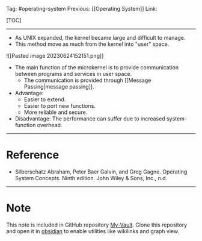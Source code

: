 Tag: #operating-system 
Previous: [[Operating System]]
Link: 

[TOC]

---

- As UNIX expanded, the kernel became large and difficult to manage.
- This method move as much from the kernel into "user" space.

![[Pasted image 20230624152151.png]]

- The main function of the microkernel is to provide communication between programs and services in user space.
	- The communication is provided through [[Message Passing|message passing]].
- Advantage:
	- Easier to extend.
	- Easier to port new functions.
	- More reliable and secure.
- Disadvantage: The performance can suffer due to increased system-function overhead.

---

# Reference

- Silberschatz Abraham, Peter Baer Galvin, and Greg Gagne. Operating System Concepts. Ninth edition. John Wiley & Sons, Inc., n.d.

---

# Note

This note is included in GitHub repository [My-Vault](https://github.com/LittleD3092/My-Vault.git). Clone this repository and open it in [obsidian](https://obsidian.md/) to enable utilities like wikilinks and graph view.